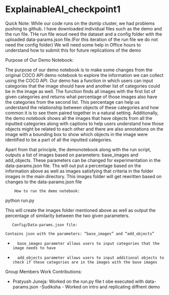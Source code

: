 # ExplainableAI_checkpoint1

Quick Note: While our code runs on the dsmlp cluster, we had problems pushing to github. I have downloaded individual files such as the demo and the run file. THe run file woud need the dataset and a config folder with the uploaded data-params.json file.(For this iteration of the run file we do not need the config folder) We will need some help in Office hours to understand how to submit this for future replications of the demo 



Purpose of Our Demo Notebook:

The purpose of our demo notebook is to make some changes from the original COCO API demo notebook to explore the information we can collect using the COCO API. Our demo has a function in which users can input categories that the image should have and another list of categories could be in the image as well. The function finds all images with the first list of given categories and returns what percentage of those images also have the categories from the second list. This percentage can help us understand the relationship between objects of these categories and how common it is to see them paired together in a natural setting. Additionally, the demo notebook shows all the images that have objects from all the inputted categories along with captions to help users understand how those objects might be related to each other and there are also annotations on the image with a bounding box to show which objects in the image were identified to be a part of all the inputted categories.


Apart from that principle, the demonotebook along with the run script, outputs a list of images based on parameters: base_images and add_objects. These parameters can be changed for experimentation in the data-params.json file. Ths will out put a percentage based on the information above as well as images satisfying that criteria in the folder images in the main directory. This images folder will get rewritten based on changes to the data-params.json file

        How to run the demo notebook:

python run.py

This will create the images folder mentioned above as well as output the percentage of similarity between the two given parameters.


       Config/Data-params.json file:

	Contains json with the parameters: “base_images” and “add_objects”


-       base_images parameter allows users to input categories that the image needs to have

-       add_objects parameter allows users to input additional objects to check if these categories are in the images with the base images

Group Members Work Contributions:
- Pratyush Juneja: Worked on the run.py file t obe executed with data-params.json
-Sudiksha - Worked on intro and replicating diffrent demo
